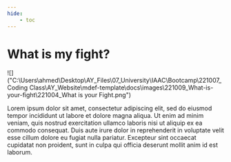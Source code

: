 ```yaml
---
hide:
    - toc
---
```


# What is my fight?

![]("C:\Users\ahmed\Desktop\AY_Files\07_University\IAAC\Bootcamp\221007_Coding Class\AY_Website\mdef-template\docs\images\221009_What-is-your-fight\221004_What is your Fight.png")

Lorem ipsum dolor sit amet, consectetur adipiscing elit, sed do eiusmod tempor incididunt ut labore et dolore magna aliqua. Ut enim ad minim veniam, quis nostrud exercitation ullamco laboris nisi ut aliquip ex ea commodo consequat. Duis aute irure dolor in reprehenderit in voluptate velit esse cillum dolore eu fugiat nulla pariatur. Excepteur sint occaecat cupidatat non proident, sunt in culpa qui officia deserunt mollit anim id est laborum.
